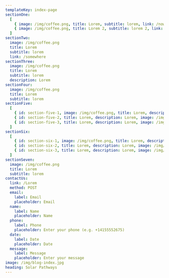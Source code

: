 ```yaml
---
templateKey: index-page
sectionOne:
  [
    { image: /img/coffee.png, title: Lorem, subtitle: lorem, link: /nowhere },
    { image: /img/coffee.png, title: Lorem 2, subtitle: lorem 2, link: /nowhere },
  ]
sectionTwo:
  image: /img/coffee.png
  title: Lorem
  subtitle: lorem
  link: /somewhere
sectionThree:
  image: /img/coffee.png
  title: Lorem
  subtitle: lorem
  description: Lorem
sectionFour:
  image: /img/coffee.png
  title: Lorem
  subtitle: lorem
sectionFive:
  [
    { id: section-five-1, image: /img/coffee.png, title: Lorem, description: Lorem },
    { id: section-five-2, title: Lorem, description: Lorem, image: /img/blog-index.jpg },
    { id: section-five-3, title: Lorem, description: Lorem, image: /img/blog-index.jpg },
  ]
sectionSix:
  [
    { id: section-six-1, image: /img/coffee.png, title: Lorem, description: Lorem },
    { id: section-six-2, title: Lorem, description: Lorem, image: /img/blog-index.jpg },
    { id: section-six-3, title: Lorem, description: Lorem, image: /img/blog-index.jpg },
  ]
sectionSeven:
  image: /img/coffee.png
  title: Lorem
  subtitle: lorem
contactUs:
  link: /Lorem
  method: POST
  email:
    label: Email
    placeholder: Email
  name:
    label: Name
    placeholder: Name
  phone:
    label: Phone
    placeholder: Enter your phone (e.g. +14155552675)
  date:
    label: Date
    placeholder: Date
  message:
    label: Message
    placeholder: Enter your message
image: /img/blog-index.jpg
heading: Solar Pathways
---
```

